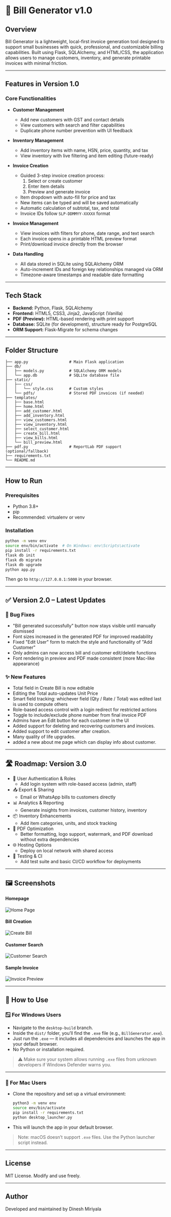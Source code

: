 # 🧾 Bill Generator v1.0

## Overview

Bill Generator is a lightweight, local-first invoice generation tool designed to support small businesses with quick, professional, and customizable billing capabilities. Built using Flask, SQLAlchemy, and HTML/CSS, the application allows users to manage customers, inventory, and generate printable invoices with minimal friction.

---

## Features in Version 1.0

### Core Functionalities

- **Customer Management**
  - Add new customers with GST and contact details
  - View customers with search and filter capabilities
  - Duplicate phone number prevention with UI feedback

- **Inventory Management**
  - Add inventory items with name, HSN, price, quantity, and tax
  - View inventory with live filtering and item editing (future-ready)

- **Invoice Creation**
  - Guided 3-step invoice creation process:
    1. Select or create customer
    2. Enter item details
    3. Preview and generate invoice
  - Item dropdown with auto-fill for price and tax
  - New items can be typed and will be saved automatically
  - Automatic calculation of subtotal, tax, and total
  - Invoice IDs follow `SLP-DDMMYY-XXXXX` format

- **Invoice Management**
  - View invoices with filters for phone, date range, and text search
  - Each invoice opens in a printable HTML preview format
  - Print/download invoice directly from the browser

- **Data Handling**
  - All data stored in SQLite using SQLAlchemy ORM
  - Auto-increment IDs and foreign key relationships managed via ORM
  - Timezone-aware timestamps and readable date formatting

---

## Tech Stack

- **Backend:** Python, Flask, SQLAlchemy
- **Frontend:** HTML5, CSS3, Jinja2, JavaScript (Vanilla)
- **PDF (Preview):** HTML-based rendering with print support
- **Database:** SQLite (for development), structure ready for PostgreSQL
- **ORM Support:** Flask-Migrate for schema changes

---

## Folder Structure

```
├── app.py                  # Main Flask application
├── db/
│   ├── models.py           # SQLAlchemy ORM models
│   └── app.db              # SQLite database file
├── static/
│   ├── css/
│   │   └── style.css       # Custom styles
│   └── pdfs/               # Stored PDF invoices (if needed)
├── templates/
│   ├── base.html
│   ├── home.html
│   ├── add_customer.html
│   ├── add_inventory.html
│   ├── view_customers.html
│   ├── view_inventory.html
│   ├── select_customer.html
│   ├── create_bill.html
│   ├── view_bills.html
│   └── bill_preview.html
├── pdf.py                  # ReportLab PDF support (optional/fallback)
├── requirements.txt
└── README.md
```

---

## How to Run

### Prerequisites

- Python 3.8+
- pip
- Recommended: virtualenv or venv

### Installation

```bash
python -m venv env
source env/bin/activate  # On Windows: env\Scripts\activate
pip install -r requirements.txt
flask db init
flask db migrate
flask db upgrade
python app.py
```

Then go to `http://127.0.0.1:5000` in your browser.

---

## ✅ Version 2.0 – Latest Updates

### 🔧 Bug Fixes
- "Bill generated successfully" button now stays visible until manually dismissed
- Font sizes increased in the generated PDF for improved readability
- Fixed "Edit User" form to match the style and functionality of "Add Customer"
- Only admins can now access bill and customer edit/delete functions
- Font rendering in preview and PDF made consistent (more Mac-like appearance)

### ✨ New Features
- Total field in Create Bill is now editable
- Editing the Total auto-updates Unit Price
- Smart field tracking: whichever field (Qty / Rate / Total) was edited last is used to compute others
- Role-based access control with a login redirect for restricted actions
- Toggle to include/exclude phone number from final invoice PDF
- Admins have an Edit button for each customer in the UI
- Added support for deleting and recovering customers and invoices.
- Added support to edit customer after creation.
- Many quality of life upgrades.
- added a new about me page which can display info about customer. 

---

## 🛣 Roadmap: Version 3.0

- 🔐 User Authentication & Roles
  - Add login system with role-based access (admin, staff)
- 📤 Export & Sharing
  - Email or WhatsApp bills to customers directly
- 📊 Analytics & Reporting
  - Generate insights from invoices, customer history, inventory
- 📦 Inventory Enhancements
  - Add item categories, units, and stock tracking
- 📁 PDF Optimization
  - Better formatting, logo support, watermark, and PDF download without extra dependencies
- 🌐 Hosting Options
  - Deploy on local network with shared access
- 🧪 Testing & CI
  - Add test suite and basic CI/CD workflow for deployments

---

## 🖼 Screenshots

#### Homepage
![Home Page](Images/HomePage.png)
#### Bill Creation
![Create Bill](Images/CreateBill.png)
#### Customer Search
![Customer Search](Images/CustomerSearch.png)
#### Sample Invoice
![Invoice Preview](Images/Invoice.png)

---

## 🚀 How to Use

### 🪟 For Windows Users

- Navigate to the `desktop-build` branch.
- Inside the `dist/` folder, you’ll find the `.exe` file (e.g., `BillGenerator.exe`).
- Just run the `.exe` — it includes all dependencies and launches the app in your default browser.
- No Python or installation required.

> ⚠️ Make sure your system allows running `.exe` files from unknown developers if Windows Defender warns you.

---

### 🍎 For Mac Users

- Clone the repository and set up a virtual environment:
  ```bash
  python3 -m venv env
  source env/bin/activate
  pip install -r requirements.txt
  python desktop_launcher.py
  ```
- This will launch the app in your default browser.

> Note: macOS doesn’t support `.exe` files. Use the Python launcher script instead.

---

## License

MIT License. Modify and use freely.

---

## Author

Developed and maintained by Dinesh Miriyala
